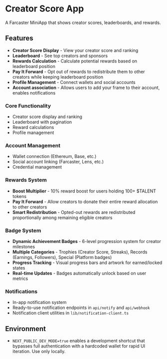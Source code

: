 # Creator Score App

A Farcaster MiniApp that shows creator scores, leaderboards, and rewards.

## Features

- **Creator Score Display** - View your creator score and ranking
- **Leaderboard** - See top creators and sponsors
- **Rewards Calculation** - Calculate potential rewards based on leaderboard position
- **Pay It Forward** - Opt out of rewards to redistribute them to other creators while keeping leaderboard position
- **Profile Management** - Connect wallets and social accounts
- **Account association** - Allows users to add your frame to their account, enables notifications

### Core Functionality

- Creator score display and ranking
- Leaderboard with pagination
- Reward calculations
- Profile management

### Account Management

- Wallet connection (Ethereum, Base, etc.)
- Social account linking (Farcaster, Lens, etc.)
- Credential management

### Rewards System

- **Boost Multiplier** - 10% reward boost for users holding 100+ $TALENT tokens
- **Pay It Forward** - Allow creators to donate their entire reward allocation to other creators
- **Smart Redistribution** - Opted-out rewards are redistributed proportionally among remaining eligible creators

### Badge System

- **Dynamic Achievement Badges** - 6-level progression system for creator milestones
- **Multiple Categories** - Trophies (Creator Score, Streaks), Records (Earnings, Followers), Special (Platform badges)
- **Progress Tracking** - Visual progress bars and artwork for earned/locked states
- **Real-time Updates** - Badges automatically unlock based on user metrics

### Notifications

- In-app notification system
- Ready-to-use notification endpoints in `api/notify` and `api/webhook`
- Notification client utilities in `lib/notification-client.ts`

## Environment

- `NEXT_PUBLIC_DEV_MODE=true` enables a development shortcut that bypasses full authentication with a hardcoded wallet for rapid UI iteration. Use only locally.
